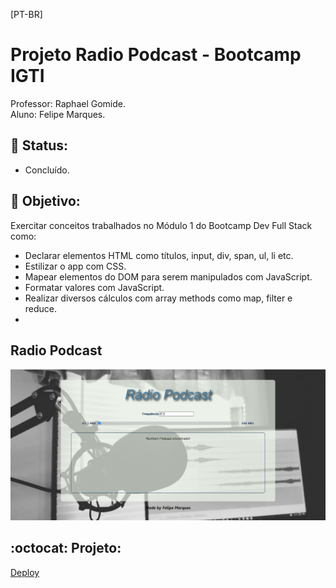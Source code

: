 [PT-BR]

# Projeto Radio Podcast - Bootcamp IGTI

Professor: Raphael Gomide.<br>
Aluno: Felipe Marques.

## :memo: Status:

- Concluído.

## :dart: Objetivo:

Exercitar conceitos trabalhados no Módulo 1 do Bootcamp Dev Full Stack como:

- Declarar elementos HTML como títulos, input, div, span, ul, li etc.<br>
- Estilizar o app com CSS.<br>
- Mapear elementos do DOM para serem manipulados com JavaScript.<br>
- Formatar valores com JavaScript.<br>
- Realizar diversos cálculos com array methods como map, filter e reduce.<br>
-

## Radio Podcast

![Radio Podcast](img/radio-podcast.png)

## :octocat: Projeto:

[Deploy](https://felipe-marques.github.io/radio-podcast/)
